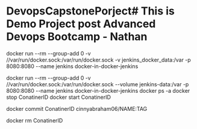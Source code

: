 # DevopsCapstonePorject# This is Demo Project post Advanced Devops Bootcamp - Nathan
 docker run --rm --group-add 0 -v //var/run/docker.sock:/var/run/docker.sock -v jenkins_docker_data:/var  -p 8080:8080 --name jenkins docker-in-docker-jenkins


docker run --rm --group-add 0 -v //var/run/docker.sock:/var/run/docker.sock --volume jenkins-data:/var  -p 8080:8080 --name jenkins docker-in-docker-jenkins
docker ps -a 
docker stop  ConatinerID
docker start ConatinerID


docker commit ConatinerID cinnyabraham06/NAME:TAG

docker rm ConatinerID
